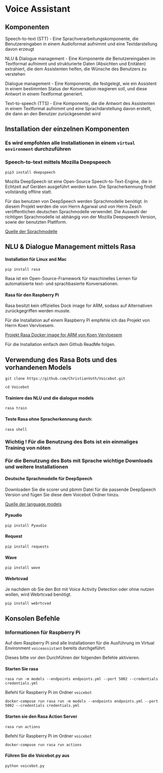 
# Voice Assistant

## Komponenten

Speech-to-text (STT) - Eine Sprachverarbeitungskomponente, die Benutzereingaben in einem Audioformat aufnimmt
und eine Textdarstellung davon erzeugt

NLU & Dialogue management - Eine Komponente die Benutzereingaben im Textformat aufnimmt und strukturierte Daten
(Absichten und Enitäten) extrahiert, die dem Assistenten helfen, die Wünsche des Benutzers zu verstehen

Dialogue management - Eine Komponente, die festgelegt, wie ein Assistent in einem bestimmten Status der
Konversation reagieren soll, und diese Antwort in einem Textformat generiert.

Text-to-speech (TTS) - Eine Komponente, die die Antwort des Assistenten in einem Textformat aufnimmt
und eine Sprachdarstellung davon erstellt, die dann an den Benutzer zurückgesendet wird

## Installation der einzelnen Komponenten

### Es wird empfohlen alle Installationen in einem `virtual environment` durchzuführen

### Speech-to-text mittels Mozilla Deepspeech

`pip3 install deepspeech`

Mozilla DeepSpeech ist eine Open-Source Speech-to-Text-Engine, die in Echtzeit auf Geräten ausgeführt werden kann.
Die Spracherkennung findet vollständig offline statt.

Für das benutzen von DeepSpeech werden Sprachmodelle benötigt.
In diesem Projekt werden die von Herrn Agarwal und von Herrn Zesch veröffentlichen deutschen Sprachmodelle verwendet.
Die Auswahl der richtigen Sprachmodelle ist abhängig von der Mozilla Deepspeech Version, sowie der benutzten Plattform.

[Quelle der Sprachmodelle](https://github.com/AASHISHAG/deepspeech-german)

## NLU & Dialogue Management mittels Rasa

#### Installation für Linux and Mac

`pip install rasa`

Rasa ist ein Open-Source-Framework für maschinelles Lernen für automatisierte 
text- und sprachbasierte Konversationen.

#### Rasa für den Raspberry Pi

Rasa besitzt kein offizielles Dock image for ARM, sodass auf Alternativen zurückgegriffen werden musste.

Für die Installation auf einem Raspberry Pi empfehle ich das Projekt von Herrn Koen Vervloesem.

[Projekt Rasa Docker image for ARM von Koen Vervloesem](https://hub.docker.com/r/koenvervloesem/rasa)

Für die Installation einfach dem Github ReadMe folgen.

## Verwendung des Rasa Bots und des vorhandenen Models

`git clone https://github.com/ChristianVoth/Voicebot.git`

`cd Voicebot`

#### Trainiere das NLU und die dialogue models

`rasa train`

#### Teste Rasa ohne Spracherkennung durch:

`rasa shell`

### Wichtig ! Für die Benutzung des Bots ist ein einmaliges Training von nöten

### Für die Benutzung des Bots mit Sprache wichtige Downloads und weitere Installationen

#### Deutsche Sprachmodelle für DeepSpeech

Downloaden Sie die scorer und pbmm Datei für die passende DeepSpeech Version und fügen Sie diese dem Voicebot Ordner hinzu.

[Quelle der language models](https://github.com/AASHISHAG/deepspeech-german)

#### Pyaudio
`pip install Pyaudio`

#### Request
`pip install requests`

#### Wave
`pip install wave`

#### Webrtcvad

Je nachdem ob Sie den Bot mit Voice Activity Detection oder ohne nutzen wollen, wird Webrtcvad benötigt.

`pip install webrtcvad`

## Konsolen Befehle

### Informationen für Raspberry Pi

Auf dem Raspberry Pi sind alle Installationen für die Ausführung im Virtual Environment `voiceassistant` bereits durchgeführt.

Dieses bitte vor den Durchführen der folgenden Befehle aktivieren.

#### Starten Sie rasa

`rasa run -m models --endpoints endpoints.yml --port 5002 --credentials credentials.yml`

Befehl für Raspberry Pi im Ordner `voicebot`

`docker-compose run rasa run -m models --endpoints endpoints.yml --port 5002 --credentials credentials.yml`
 
#### Starten sie den Rasa Action Server

`rasa run actions`

Befehl für Raspberry Pi im Ordner `voicebot`

`docker-compose run rasa run actions`

#### Führen Sie die Voicebot.py aus

`python voicebot.py`




